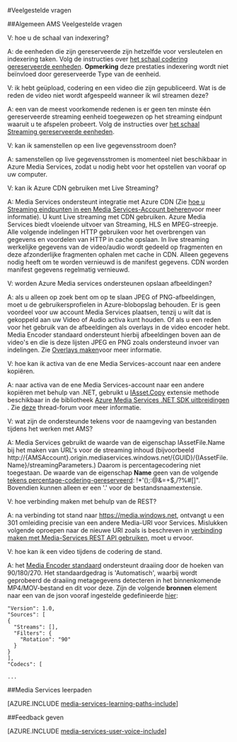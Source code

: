 <properties 
    pageTitle="Veelgestelde vragen | Microsoft Azure" 
    description="Veelgestelde vragen" 
    services="media-services" 
    documentationCenter="" 
    authors="Juliako" 
    manager="erikre" 
    editor=""/>

<tags 
    ms.service="media-services" 
    ms.workload="media" 
    ms.tgt_pltfrm="na" 
    ms.devlang="na" 
    ms.topic="article" 
    ms.date="09/19/2016" 
    ms.author="juliako"/>


#<a name="frequently-asked-questions"></a>Veelgestelde vragen

##<a name="general-ams-faqs"></a>Algemeen AMS Veelgestelde vragen

V: hoe u de schaal van indexering?

A: de eenheden die zijn gereserveerde zijn hetzelfde voor versleutelen en indexering taken. Volg de instructies over [het schaal codering gereserveerde eenheden](media-services-scale-media-processing-overview.md). **Opmerking** deze prestaties indexering wordt niet beïnvloed door gereserveerde Type van de eenheid.

V: ik hebt geüpload, codering en een video die zijn gepubliceerd. Wat is de reden de video niet wordt afgespeeld wanneer ik wil streamen deze?

A: een van de meest voorkomende redenen is er geen ten minste één gereserveerde streaming eenheid toegewezen op het streaming eindpunt waaruit u te afspelen probeert.  Volg de instructies over [het schaal Streaming gereserveerde eenheden](media-services-portal-scale-streaming-endpoints.md).

V: kan ik samenstellen op een live gegevensstroom doen?

A: samenstellen op live gegevensstromen is momenteel niet beschikbaar in Azure Media Services, zodat u nodig hebt voor het opstellen van vooraf op uw computer.

V: kan ik Azure CDN gebruiken met Live Streaming?

A: Media Services ondersteunt integratie met Azure CDN (Zie [hoe u Streaming eindpunten in een Media Services-Account beheren](media-services-portal-manage-streaming-endpoints.md)voor meer informatie).  U kunt Live streaming met CDN gebruiken. Azure Media Services biedt vloeiende uitvoer van Streaming, HLS en MPEG-streepje. Alle volgende indelingen HTTP gebruiken voor het overbrengen van gegevens en voordelen van HTTP in cache opslaan. In live streaming werkelijke gegevens van de video/audio wordt gedeeld op fragmenten en deze afzonderlijke fragmenten ophalen met cache in CDN. Alleen gegevens nodig heeft om te worden vernieuwd is de manifest gegevens. CDN worden manifest gegevens regelmatig vernieuwd.

V: worden Azure Media services ondersteunen opslaan afbeeldingen?

A: als u alleen op zoek bent om op te slaan JPEG of PNG-afbeeldingen, moet u de gebruikersprofielen in Azure-blobopslag behouden. Er is geen voordeel voor uw account Media Services plaatsen, tenzij u wilt dat is gekoppeld aan uw Video of Audio activa kunt houden. Of als u een reden voor het gebruik van de afbeeldingen als overlays in de video encoder hebt. Media Encoder standaard ondersteunt hierbij afbeeldingen boven aan de video's en die is deze lijsten JPEG en PNG zoals ondersteund invoer van indelingen. Zie [Overlays maken](media-services-custom-mes-presets-with-dotnet.md#overlay)voor meer informatie.

V: hoe kan ik activa van de ene Media Services-account naar een andere kopiëren.

A: naar activa van de ene Media Services-account naar een andere kopiëren met behulp van .NET, gebruikt u [IAsset.Copy](https://github.com/Azure/azure-sdk-for-media-services-extensions/blob/dev/MediaServices.Client.Extensions/IAssetExtensions.cs#L354) extensie methode beschikbaar in de bibliotheek [Azure Media Services .NET SDK uitbreidingen](https://github.com/Azure/azure-sdk-for-media-services-extensions/) . Zie [deze](https://social.msdn.microsoft.com/Forums/azure/28912d5d-6733-41c1-b27d-5d5dff2695ca/migrate-media-services-across-subscription?forum=MediaServices) thread-forum voor meer informatie.

V: wat zijn de ondersteunde tekens voor de naamgeving van bestanden tijdens het werken met AMS?

A: Media Services gebruikt de waarde van de eigenschap IAssetFile.Name bij het maken van URL's voor de streaming inhoud (bijvoorbeeld http://{AMSAccount}.origin.mediaservices.windows.net/{GUID}/{IAssetFile.Name}/streamingParameters.) Daarom is percentagecodering niet toegestaan. De waarde van de eigenschap **Name** geen van de volgende [tekens percentage-codering-gereserveerd](http://en.wikipedia.org/wiki/Percent-encoding#Percent-encoding_reserved_characters): !*'();:@&=+$,/?%#[]". Bovendien kunnen alleen er een '.' voor de bestandsnaamextensie.


V: hoe verbinding maken met behulp van de REST?

A: na verbinding tot stand naar https://media.windows.net, ontvangt u een 301 omleiding precisie van een andere Media-URI voor Services. Mislukken volgende oproepen naar de nieuwe URI zoals is beschreven in [verbinding maken met Media-Services REST API gebruiken](media-services-rest-connect-programmatically.md), moet u ervoor. 


V: hoe kan ik een video tijdens de codering de stand.

A: het [Media Encoder standaard](media-services-dotnet-encode-with-media-encoder-standard.md) ondersteunt draaiing door de hoeken van 90/180/270. Het standaardgedrag is 'Automatisch', waarbij wordt geprobeerd de draaiing metagegevens detecteren in het binnenkomende MP4/MOV-bestand en dit voor deze. Zijn de volgende **bronnen** element naar een van de json vooraf ingestelde gedefinieerde [hier](http://msdn.microsoft.com/library/azure/mt269960.aspx):
    
    "Version": 1.0,
    "Sources": [
    {
      "Streams": [],
      "Filters": {
        "Rotation": "90"
      }
    }
    ],
    "Codecs": [
    
    ...




##<a name="media-services-learning-paths"></a>Media Services leerpaden

[AZURE.INCLUDE [media-services-learning-paths-include](../../includes/media-services-learning-paths-include.md)]

##<a name="provide-feedback"></a>Feedback geven

[AZURE.INCLUDE [media-services-user-voice-include](../../includes/media-services-user-voice-include.md)]
